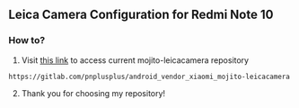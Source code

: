 ## Leica Camera Configuration for Redmi Note 10

### How to?

1. Visit [this link](https://gitlab.com/pnplusplus/android_vendor_xiaomi_mojito-leicacamera) to access current mojito-leicacamera repository
```
https://gitlab.com/pnplusplus/android_vendor_xiaomi_mojito-leicacamera
```
2. Thank you for choosing my repository!
